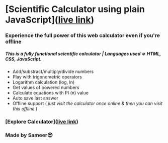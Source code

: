 # [Scientific Calculator using plain JavaScript]([live link](https://scientific-calculator-sameer.netlify.app/))
### Experience the full power of this web calculator even if you're offline

##### This is a fully functional scientific calculator | Languages used => HTML, CSS, JavaScript.

- Add/substract/multiply/divide numbers
- Play with trigonometric operators
- Logarithm calculation (log, ln)
- Get values of powered numbers
- Calculate equations with PI (π) value
- Auto save last answer
- Offline support ( *just visit the calculator once online & then you can visit this offline* )

### [Explore Calculator]([live link](https://scientific-calculator-sameer.netlify.app/))

### Made by Sameer😎
